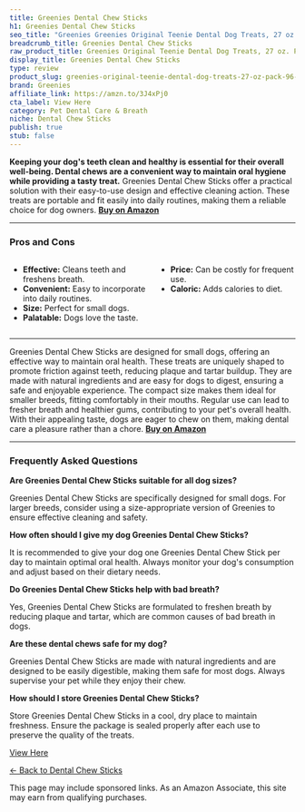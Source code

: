 ```yaml
---
title: Greenies Dental Chew Sticks
h1: Greenies Dental Chew Sticks
seo_title: "Greenies Greenies Original Teenie Dental Dog Treats, 27 oz.\u2026"
breadcrumb_title: Greenies Dental Chew Sticks
raw_product_title: Greenies Original Teenie Dental Dog Treats, 27 oz. Pack (96 Treats)
display_title: Greenies Dental Chew Sticks
type: review
product_slug: greenies-original-teenie-dental-dog-treats-27-oz-pack-96-treats-
brand: Greenies
affiliate_link: https://amzn.to/3J4xPj0
cta_label: View Here
category: Pet Dental Care & Breath
niche: Dental Chew Sticks
publish: true
stub: false
---
```


<div id="intro" class="full-width">
  <p><strong>Keeping your dog's teeth clean and healthy is essential for their overall well-being. Dental chews are a convenient way to maintain oral hygiene while providing a tasty treat.</strong> Greenies Dental Chew Sticks offer a practical solution with their easy-to-use design and effective cleaning action. These treats are portable and fit easily into daily routines, making them a reliable choice for dog owners. <a href="https://amzn.to/3J4xPj0" rel="nofollow sponsored noopener" target="_blank"><strong>Buy on Amazon</strong></a></p>
</div>

<hr />
<h3 id="pros-cons">Pros and Cons</h3>
<div class="pc-grid" style="display:grid;grid-template-columns:1fr 1fr;gap:16px;">
  <ul>
    <li><strong>Effective:</strong> Cleans teeth and freshens breath.</li>
    <li><strong>Convenient:</strong> Easy to incorporate into daily routines.</li>
    <li><strong>Size:</strong> Perfect for small dogs.</li>
    <li><strong>Palatable:</strong> Dogs love the taste.</li>
  </ul>
  <ul>
    <li><strong>Price:</strong> Can be costly for frequent use.</li>
    <li><strong>Caloric:</strong> Adds calories to diet.</li>
  </ul>
</div>
<hr />

<div class="full-width">
  <p>Greenies Dental Chew Sticks are designed for small dogs, offering an effective way to maintain oral health. These treats are uniquely shaped to promote friction against teeth, reducing plaque and tartar buildup. They are made with natural ingredients and are easy for dogs to digest, ensuring a safe and enjoyable experience. The compact size makes them ideal for smaller breeds, fitting comfortably in their mouths. Regular use can lead to fresher breath and healthier gums, contributing to your pet's overall health. With their appealing taste, dogs are eager to chew on them, making dental care a pleasure rather than a chore. <a href="https://amzn.to/3J4xPj0" rel="nofollow sponsored noopener" target="_blank"><strong>Buy on Amazon</strong></a></p>
</div>

<hr />
<h3 id="faqs">Frequently Asked Questions</h3>

<p><strong>Are Greenies Dental Chew Sticks suitable for all dog sizes?</strong></p>
<p>Greenies Dental Chew Sticks are specifically designed for small dogs. For larger breeds, consider using a size-appropriate version of Greenies to ensure effective cleaning and safety.</p>

<p><strong>How often should I give my dog Greenies Dental Chew Sticks?</strong></p>
<p>It is recommended to give your dog one Greenies Dental Chew Stick per day to maintain optimal oral health. Always monitor your dog's consumption and adjust based on their dietary needs.</p>

<p><strong>Do Greenies Dental Chew Sticks help with bad breath?</strong></p>
<p>Yes, Greenies Dental Chew Sticks are formulated to freshen breath by reducing plaque and tartar, which are common causes of bad breath in dogs.</p>

<p><strong>Are these dental chews safe for my dog?</strong></p>
<p>Greenies Dental Chew Sticks are made with natural ingredients and are designed to be easily digestible, making them safe for most dogs. Always supervise your pet while they enjoy their chew.</p>

<p><strong>How should I store Greenies Dental Chew Sticks?</strong></p>
<p>Store Greenies Dental Chew Sticks in a cool, dry place to maintain freshness. Ensure the package is sealed properly after each use to preserve the quality of the treats.</p>
<p><a class="btn" href="https://amzn.to/3J4xPj0" target="_blank" rel="nofollow sponsored noopener">View Here</a></p>
<p><a href="/roundups/pet-dental-care-breath/dental-chew-sticks/">← Back to Dental Chew Sticks</a></p>
<aside class="disclosure">This page may include sponsored links. As an Amazon Associate, this site may earn from qualifying purchases.</aside>
